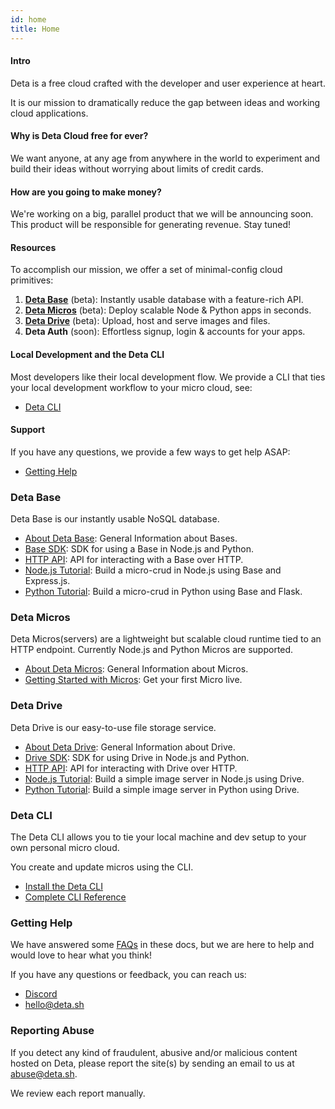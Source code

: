 ```yaml
---
id: home
title: Home
---
```


#### Intro

Deta is a free cloud crafted with the developer and user experience at heart.

It is our mission to dramatically reduce the gap between ideas and working cloud applications.


#### Why is Deta Cloud free for ever?

We want anyone, at any age from anywhere in the world to experiment and build their ideas without worrying about limits of credit cards.

#### How are you going to make money?

We're working on a big, parallel product that we will be announcing soon. This product will be responsible for generating revenue.
Stay tuned!


#### Resources

To accomplish our mission, we offer a set of minimal-config cloud primitives:

1. **[Deta Base](#deta-base)** (beta): Instantly usable database with a feature-rich API.
2. **[Deta Micros](#deta-micros)** (beta): Deploy scalable Node & Python apps in seconds.
3. **[Deta Drive](#deta-drive)** (beta): Upload, host and serve images and files.
4. **Deta Auth** (soon): Effortless signup, login & accounts for your apps.


#### Local Development and the Deta CLI

Most developers like their local development flow. We provide a CLI that ties your local development workflow to your micro cloud, see:

- [Deta CLI](#deta-cli)


#### Support

If you have any questions, we provide a few ways to get help ASAP:

- [Getting Help](#getting-help)


### Deta Base

Deta Base is our instantly usable NoSQL database.

- [About Deta Base](base/about.md): General Information about Bases.
- [Base SDK](base/sdk.md): SDK for using a Base in Node.js and Python.
- [HTTP API](base/HTTP.md): API for interacting with a Base over HTTP.
- [Node.js Tutorial](base/node_tutorial.md): Build a micro-crud in Node.js using Base and Express.js.
- [Python Tutorial](base/py_tutorial.md): Build a micro-crud in Python using Base and Flask.


### Deta Micros

Deta Micros(servers) are a lightweight but scalable cloud runtime tied to an HTTP endpoint. Currently Node.js and Python Micros are supported.

- [About Deta Micros](micros/about.md): General Information about Micros.
- [Getting Started with Micros](micros/getting_started.md): Get your first Micro live.

### Deta Drive

Deta Drive is our easy-to-use file storage service.

- [About Deta Drive](drive/about.md): General Information about Drive.
- [Drive SDK](drive/sdk.md): SDK for using Drive in Node.js and Python.
- [HTTP API](drive/HTTP.md): API for interacting with Drive over HTTP.
- [Node.js Tutorial](drive/node_tutorial.md): Build a simple image server in Node.js using Drive.
- [Python Tutorial](drive/py_tutorial.md): Build a simple image server in Python using Drive.


### Deta CLI

The Deta CLI allows you to tie your local machine and dev setup to your own personal micro cloud.

You create and update micros using the CLI.

- [Install the Deta CLI](cli/install.md)
- [Complete CLI Reference](cli/commands.md)


### Getting Help

We have answered some [FAQs](faqs.md) in these docs, but we are here to help and would love to hear what you think!

If you have any questions or feedback, you can reach us:
- [Discord](https://go.deta.dev/discord)
- [hello@deta.sh](mailto:hello@deta.sh)

### Reporting Abuse

If you detect any kind of fraudulent, abusive and/or malicious content hosted on Deta, please report the site(s) by sending an email to us at [abuse@deta.sh](mailto:abuse@deta.sh). 

We review each report manually.